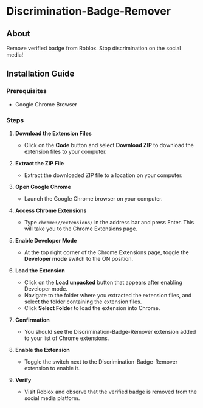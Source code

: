 # Discrimination-Badge-Remover

## About
Remove verified badge from Roblox. Stop discrimination on the social media!

## Installation Guide

### Prerequisites
- Google Chrome Browser

### Steps

1. **Download the Extension Files**
   - Click on the **Code** button and select **Download ZIP** to download the extension files to your computer.
   
2. **Extract the ZIP File**
   - Extract the downloaded ZIP file to a location on your computer.

3. **Open Google Chrome**
   - Launch the Google Chrome browser on your computer.

4. **Access Chrome Extensions**
   - Type `chrome://extensions/` in the address bar and press Enter. This will take you to the Chrome Extensions page.

5. **Enable Developer Mode**
   - At the top right corner of the Chrome Extensions page, toggle the **Developer mode** switch to the ON position.

6. **Load the Extension**
   - Click on the **Load unpacked** button that appears after enabling Developer mode.
   - Navigate to the folder where you extracted the extension files, and select the folder containing the extension files.
   - Click **Select Folder** to load the extension into Chrome.

7. **Confirmation**
   - You should see the Discrimination-Badge-Remover extension added to your list of Chrome extensions.

8. **Enable the Extension**
   - Toggle the switch next to the Discrimination-Badge-Remover extension to enable it.

9. **Verify**
   - Visit Roblox and observe that the verified badge is removed from the social media platform.
